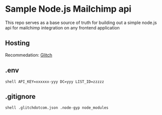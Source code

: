 # Sample Node.js Mailchimp api
This repo serves as a base source of truth for building out a simple node.js api for mailchimp integration on any frontend application

## Hosting
Recommedation: [Glitch](https://www.glitch.me)

## .env
`shell
API_KEY=xxxxxx-yyy
DC=yyy
LIST_ID=zzzzz
`


## .gitignore
`shell
.glitchdotcom.json
.node-gyp
node_modules
`
